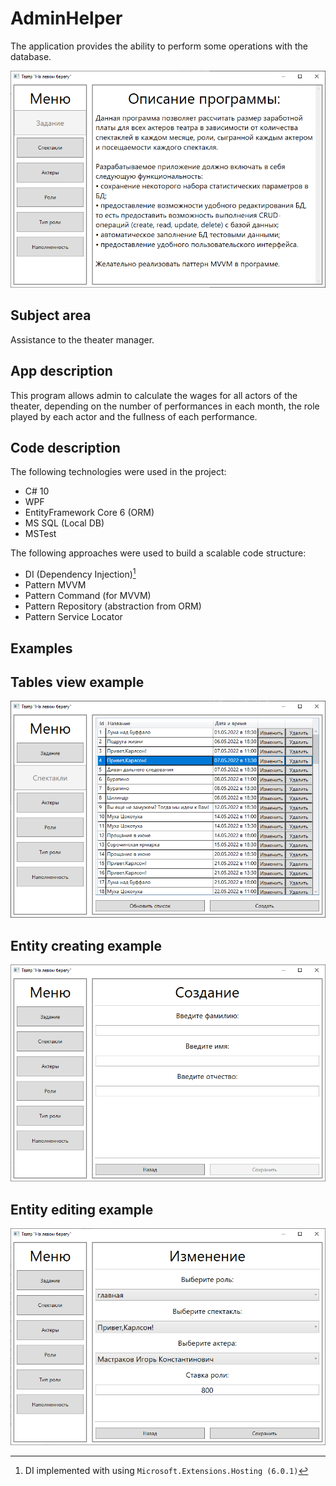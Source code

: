 # AdminHelper

The application provides the ability to perform some operations with the database.

![Alt text](AdminHelper_MainWindow.png "Start screen")

## Subject area
Assistance to the theater manager.

## App description
This program allows admin to calculate the wages for all actors of the theater, depending on the number of performances in each month, the role played by each actor and the fullness of each performance.

## Code description
The following technologies were used in the project:
- C# 10
- WPF
- EntityFramework Core 6 (ORM)
- MS SQL (Local DB)
- MSTest

The following approaches were used to build a scalable code structure:
- DI (Dependency Injection)[^1]
- Pattern MVVM
- Pattern Command (for MVVM)
- Pattern Repository (abstraction from ORM)
- Pattern Service Locator

## Examples

## Tables view example
![Alt text](AdminHelper_SpectaclesExample.png "Spectacles")

## Entity creating example
![Alt text](AdminHelper_CreateActorExample.png "Actor creating")

## Entity editing example
![Alt text](AdminHelper_RoleEditExample.png "Role editing")

[^1]: DI implemented with using ```Microsoft.Extensions.Hosting (6.0.1)```
